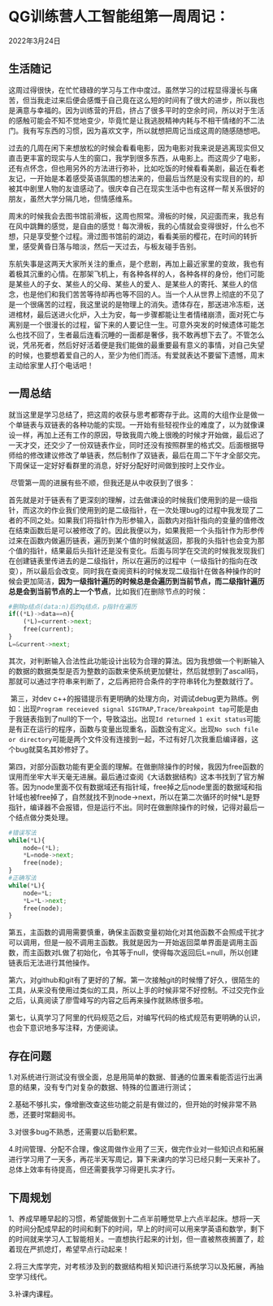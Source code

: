 # QG训练营人工智能组第一周周记：

2022年3月24日

## 生活随记

​	   这周过得很快，在忙忙碌碌的学习与工作中度过。虽然学习的过程显得漫长与痛苦，但当我走过来后便会感慨于自己竟在这么短的时间有了很大的进步，所以我也是满意与幸福的。因为训练营的开启，挤占了很多平时的空余时间，所以对于生活的感触可能会不知不觉地变少，毕竟忙是让我逃脱精神内耗与不相干情绪的不二法门。我有写东西的习惯，因为喜欢文字，所以就想把周记当成这周的随感随想吧。

​		过去的几周在闲下来想放松的时候会看看电影，因为电影对我来说是逃离现实但又直击更丰富的现实与人生的窗口，我学到很多东西，从电影上。而这周少了电影，还有点怀念，但也用另外的方法进行弥补，比如吃饭的时候看看美剧，最近在看老友记，一开始是本着感受英语氛围的想法来的，但最后当然是没有实现目的的，却被其中剧里人物的友谊感动了。很庆幸自己在现实生活中也有这样一帮关系很好的朋友，虽然大学分隔几地，但情感维系。

​		周末的时候我会去图书馆前滑板，这周也照常。滑板的时候，风迎面而来，我总有在风中跳舞的感觉，是自由的感觉！每次滑板，我的心情就会变得很好，什么也不想，只是享受整个过程。滑过图书馆前的湖边，看看美丽的樱花，在时间的转折里，感受黄昏日落与暗淡，然后一天过去，与板友碰手告别。

​		东航失事是这两天大家所关注的重点，是个悲剧，再加上最近家里的变故，我也有着极其沉重的心情。在那架飞机上，有各种各样的人，各种各样的身份，他们可能是某些人的子女、某些人的父母、某些人的爱人、是某些人的寄托、某些人的信念，也是他们和我们苦苦等待却再也等不回的人。当一个人从世界上彻底的不见了是一个很痛苦的过程，我这里说的是物理上的消失。遗体存在，那送进冷冻柜，送进棺材，最后送进火化炉，入土为安，每一步骤都能让生者情绪崩溃，面对死亡与离别是一个很漫长的过程，留下来的人要记住一生。可意外突发的时候遗体可能怎么也找不回了，生者最后连看沉睡的一面都是奢侈，我不敢再想下去了。不管怎么说，凭吊死者，然后好好活着便是我们能做的最重要最有意义的事情，对自己失望的时候，也要想着爱自己的人，至少为他们而活。有爱就表达不要留下遗憾，周末主动给家里人打个电话吧！

## 一周总结

​		就当这里是学习总结了，把这周的收获与思考都寄存于此。这周的大组作业是做一个单链表与双链表的各种功能的实现。一开始有些轻视作业的难度了，以为就像课设一样，再加上还有工作的原因，导致我周六晚上很晚的时候才开始做，最后迟了一天才交，还交少了一份双链表作业，同时还没有按照群里的格式交。后面根据导师给的修改建议修改了单链表，然后制作了双链表，最后在周二下午才全部交完。下周保证一定好好看群里的消息，好好分配好时间做到按时上交作业。

​		尽管第一周的进展有些不顺，但我还是从中收获到了很多：

​		首先就是对于链表有了更深刻的理解，过去做课设的时候我们使用到的是一级指针，而这次的作业我们使用到的是二级指针，在一次处理bug的过程中我发现了二者的不同之处。如果我们将指针作为形参输入，函数内对指针指向的变量的值修改在结束函数后是可以被修改了的。因此我便以为，如果我把一个头指针作为形参传过来在函数内做遍历链表，遍历到某个值的时候就返回，那我的头指针也会变为那个值的指针，结果最后头指针还是没有变化。后面与同学在交流的时候我发现我们在创建链表里传进去的是二级指针，所以在遍历的过程中（一级指针的指向在改变），所以最后会改变。同时我在查阅资料的时候发现二级指针在做各种操作的时候会更加简洁，**因为一级指针遍历的时候总是会遍历到当前节点，而二级指针遍历总是会到当前节点的上一个节点**，比如我们在删除节点的时候：

~~~python
#删除p结点(data:n)后的q结点，p指针在遍历
if((*L)->data==n){
    (*L)=current->next;
    free(current);
}
L=&current->next;
~~~

​		其次，对判断输入合法性此功能设计出较为合理的算法。因为我想做一个判断输入的数据的数据类型是否为整数的函数来使系统更加健壮，然后就想到了ascall码，那就可以通过字符串来判断了，之后再把符合条件的字符串转化为整数就行了。

​		第三，对dev c++的报错提示有更明确的处理方向，对调试debug更为熟练。例如：出现`Program receieved signal SIGTRAP,Trace/breakpoint tap`可能是由于我链表指到了null的下一个，导致溢出。出现`Id returned 1 exit status`可能是有正在运行的程序，函数与变量出现重名，函数没有定义。出现`No such file or directory`可能是两个文件没有连接到一起，不过有好几次我重启编译器，这个bug就莫名其妙修好了。

​		第四，对部分函数功能有更全面的理解。在做删除操作的时候，我因为free函数的误用而坐牢大半天毫无进展。最后通过查阅《大话数据结构》这本书找到了官方解答。因为node里面不仅有数据域还有指针域，free掉之后node里面的数据域和指针域也被free掉了，自然就找不到node->next，所以在第二次循环的时候*L是野指针，编译器不会报错，但是运行不出。同时在做删除操作的时候，记得对最后一个结点做分类处理。

~~~python
#错误写法
while(*L){
    node=(*L);
    *L=node->next;
    free(node);
}
#正确写法
while(*L){
    node=*L;
    *L=*L->next;
    free(node);
}
~~~

​		第五，主函数的调用需要慎重，确保主函数变量初始化对其他函数不会照成干扰才可以调用，但是一般不调用主函数。我就是因为一开始返回菜单界面是调用主函数，而主函数对L做了初始化，令其等于null，使得每次返回后L=null，所以创建链表后无法进行其他操作。

​		第六，对github和git有了更好的了解。第一次接触git的时候懵了好久，很陌生的工具，从来没有使用过类似的工具，所以上手的时候非常不好控制。不过交完作业之后，认真阅读了廖雪峰写的内容之后再来操作就熟练很多啦。

​		第七，认真学习了阿里的代码规范之后，对编写代码的格式规范有更明确的认识，也会下意识地多写注释，方便阅读。

## 存在问题

1.对系统进行测试没有很全面，总是用简单的数据、普通的位置来看能否运行出满意的结果，没有专门对复杂的数据、特殊的位置进行测试；

2.基础不够扎实，像增删改查这些功能之前是有做过的，但开始的时候非常不熟悉，还要时常翻阅书。

3.对很多bug不熟悉，还需要以后勤积累。

4.时间管理、分配不合理，像这周做作业用了三天，做完作业对一些知识点和拓展进行学习用了一天多，再花半天写周记，算下来课内的学习已经只剩一天来补了。总体上效率有待提高，但还需要我学习得更扎实才行。

## 下周规划

1、养成早睡早起的习惯，希望能做到十二点半前睡觉早上六点半起床。想将一天的时间分配成早起的时间和剩下的时间，早上的时间可以用来学英语和数学，剩下的时间就来学习人工智能相关。一直想执行起来的计划，但一直被熬夜搁置了，趁着现在严抓熄灯，希望早点行动起来！

2.将三大库学完，对考核涉及到的数据结构相关知识进行系统学习以及拓展，再抽空学习线代。

3.补课内课程。
